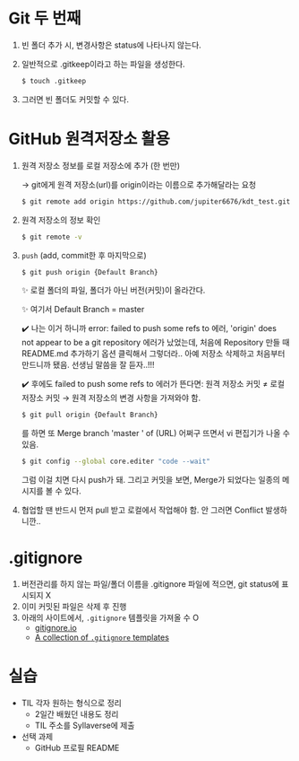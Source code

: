 # Git 두 번째

1. 빈 폴더 추가 시, 변경사항은 status에 나타나지 않는다.

2. 일반적으로 .gitkeep이라고 하는 파일을 생성한다.

   ```bash
   $ touch .gitkeep
   ```

3. 그러면 빈 폴더도 커밋할 수 있다.



# GitHub 원격저장소 활용

1. 원격 저장소 정보를 로컬 저장소에 추가 (한 번만)

   → git에게 원격 저장소(url)를 origin이라는 이름으로 추가해달라는 요청

   ```bash
   $ git remote add origin https://github.com/jupiter6676/kdt_test.git
   ```

2. 원격 저장소의 정보 확인

   ```bash
   $ git remote -v
   ```

3. `push` (add, commit한 후 마지막으로)

   ```bash
   $ git push origin {Default Branch}
   ```

   ✨ 로컬 폴더의 파일, 폴더가 아닌 버전(커밋)이 올라간다.

   ✨ 여기서 Default Branch = master
   
   
   
   ✔️ 나는 이거 하니까 error: failed to push some refs to 에러, 'origin' does not appear to be a git repository 에러가 났었는데, 처음에 Repository 만들 때 README.md 추가하기 옵션 클릭해서 그렇더라.. 아예 저장소 삭제하고 처음부터 만드니까 됐음. 선생님 말씀을 잘 듣자..!!!
   
   ✔️ 후에도 failed to push some refs to 에러가 뜬다면: 원격 저장소 커밋 ≠ 로컬 저장소 커밋 → 원격 저장소의 변경 사항을 가져와야 함.
   
   ```bash
   $ git pull origin {Default Branch}
   ```
   
   를 하면 또 Merge branch 'master ' of (URL) 어쩌구 뜨면서 vi 편집기가 나올 수 있음.
   
   ```bash
   $ git config --global core.editer "code --wait"
   ```
   
   그럼 이걸 치면 다시 push가 돼. 그리고 커밋을 보면, Merge가 되었다는 일종의 메시지를 볼 수 있다.
   
4. 협업할 땐 반드시 먼저 pull 받고 로컬에서 작업해야 함. 안 그러면 Conflict 발생하니깐..



# .gitignore

1. 버전관리를 하지 않는 파일/폴더 이름을 .gitignore 파일에 적으면, git status에 표시되지 X
2. 이미 커밋된 파일은 삭제 후 진행
3. 아래의 사이트에서, `.gitignore` 템플릿을 가져올 수 O
   - [gitignore.io](https://www.toptal.com/developers/gitignore/)
   - [A collection of `.gitignore` templates](https://github.com/github/gitignore)



# 실습

- TIL 각자 원하는 형식으로 정리
  - 2일간 배웠던 내용도 정리
  - TIL 주소를 Syllaverse에 제출
- 선택 과제
  - GitHub 프로필 README